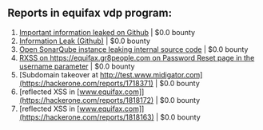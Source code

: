 ## Reports in equifax vdp program:
1. [Important information leaked on Github](https://hackerone.com/reports/649322) | $0.0 bounty
2. [Information Leak (Github)](https://hackerone.com/reports/694931) | $0.0 bounty
3. [Open SonarQube instance leaking internal source code](https://hackerone.com/reports/947946) | $0.0 bounty
4. [RXSS on https://equifax.gr8people.com on Password Reset page in the username parameter](https://hackerone.com/reports/1463638) | $0.0 bounty
5. [Subdomain takeover at http://test.www.midigator.com](https://hackerone.com/reports/1718371) | $0.0 bounty
6. [reflected XSS in [www.equifax.com]](https://hackerone.com/reports/1818172) | $0.0 bounty
7. [reflected XSS in [www.equifax.com]](https://hackerone.com/reports/1818163) | $0.0 bounty